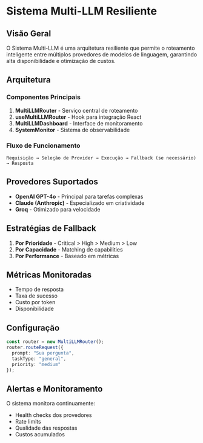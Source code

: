 
# Sistema Multi-LLM Resiliente

## Visão Geral

O Sistema Multi-LLM é uma arquitetura resiliente que permite o roteamento inteligente entre múltiplos provedores de modelos de linguagem, garantindo alta disponibilidade e otimização de custos.

## Arquitetura

### Componentes Principais

1. **MultiLLMRouter** - Serviço central de roteamento
2. **useMultiLLMRouter** - Hook para integração React
3. **MultiLLMDashboard** - Interface de monitoramento
4. **SystemMonitor** - Sistema de observabilidade

### Fluxo de Funcionamento

```
Requisição → Seleção de Provider → Execução → Fallback (se necessário) → Resposta
```

## Provedores Suportados

- **OpenAI GPT-4o** - Principal para tarefas complexas
- **Claude (Anthropic)** - Especializado em criatividade
- **Groq** - Otimizado para velocidade

## Estratégias de Fallback

1. **Por Prioridade** - Critical > High > Medium > Low
2. **Por Capacidade** - Matching de capabilities
3. **Por Performance** - Baseado em métricas

## Métricas Monitoradas

- Tempo de resposta
- Taxa de sucesso
- Custo por token
- Disponibilidade

## Configuração

```typescript
const router = new MultiLLMRouter();
router.routeRequest({
  prompt: "Sua pergunta",
  taskType: "general",
  priority: "medium"
});
```

## Alertas e Monitoramento

O sistema monitora continuamente:
- Health checks dos provedores
- Rate limits
- Qualidade das respostas
- Custos acumulados
